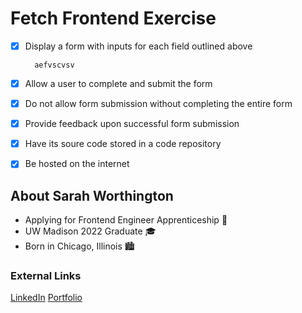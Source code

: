 # Fetch Frontend Exercise
- [x] Display a form with inputs for each field outlined above

        aefvscvsv
- [x] Allow a user to complete and submit the form
- [x] Do not allow form submission without completing the entire form
- [x] Provide feedback upon successful form submission
- [x] Have its soure code stored in a code repository
- [x] Be hosted on the internet

## About Sarah Worthington
* Applying for Frontend Engineer Apprenticeship :dog:
* UW Madison 2022 Graduate :mortar_board:
* Born in Chicago, Illinois :cityscape:

### External Links 
[LinkedIn](https://www.linkedin.com/in/sarah-worthington-8bb421172/)
[Portfolio](https://sarahmworthington.wixsite.com/worthington)
